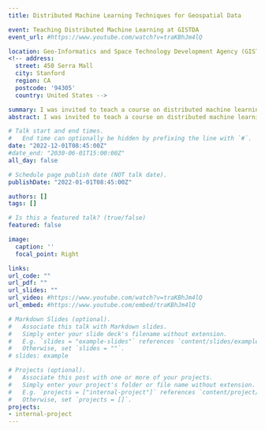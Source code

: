 ```yaml
---
title: Distributed Machine Learning Techniques for Geospatial Data

event: Teaching Distributed Machine Learning at GISTDA
event_url: #https://www.youtube.com/watch?v=traKBhJm4lQ

location: Geo-Informatics and Space Technology Development Agency (GISTDA)
<!-- address:
  street: 450 Serra Mall
  city: Stanford
  region: CA
  postcode: '94305'
  country: United States -->

summary: I was invited to teach a course on distributed machine learning to the Geo-Informatics and Space Technology Development Agency (GISTDA). The curriculum covered fundamental concepts of PySpark, basic deep learning techniques, and practical applications of distributed training using TensorFlow. I also emphasized methods for leveraging Multi-GPU setups and implementing distributed training strategies, particularly in the context of geospatial data analytics, equipping participants with the skills needed to handle large-scale machine learning tasks efficiently.
abstract: I was invited to teach a course on distributed machine learning to the Geo-Informatics and Space Technology Development Agency (GISTDA). The curriculum covered fundamental concepts of PySpark, basic deep learning techniques, and practical applications of distributed training using TensorFlow. I also emphasized methods for leveraging Multi-GPU setups and implementing distributed training strategies, particularly in the context of geospatial data analytics, equipping participants with the skills needed to handle large-scale machine learning tasks efficiently.

# Talk start and end times.
#   End time can optionally be hidden by prefixing the line with `#`.
date: "2022-12-01T08:45:00Z"
#date_end: "2030-06-01T15:00:00Z"
all_day: false

# Schedule page publish date (NOT talk date).
publishDate: "2022-01-01T08:45:00Z"

authors: []
tags: []

# Is this a featured talk? (true/false)
featured: false

image:
  caption: ''
  focal_point: Right

links:
url_code: ""
url_pdf: ""
url_slides: ""
url_video: #https://www.youtube.com/watch?v=traKBhJm4lQ
url_embed: #https://www.youtube.com/embed/traKBhJm4lQ

# Markdown Slides (optional).
#   Associate this talk with Markdown slides.
#   Simply enter your slide deck's filename without extension.
#   E.g. `slides = "example-slides"` references `content/slides/example-slides.md`.
#   Otherwise, set `slides = ""`.
# slides: example

# Projects (optional).
#   Associate this post with one or more of your projects.
#   Simply enter your project's folder or file name without extension.
#   E.g. `projects = ["internal-project"]` references `content/project/deep-learning/index.md`.
#   Otherwise, set `projects = []`.
projects:
- internal-project
---
```


<!-- {{< youtube traKBhJm4lQ >}} -->

